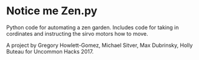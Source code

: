 # Notice me Zen.py

Python code for automating a zen garden. Includes code for taking in cordinates and instructing the sirvo motors how to move.

A project by Gregory Howlett-Gomez, Michael Sitver, Max Dubrinsky, Holly Buteau for Uncommon Hacks 2017.
